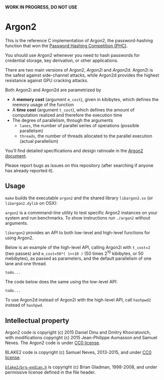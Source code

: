 **WORK IN PROGRESS, DO NOT USE**

# Argon2

This is the reference C implementation of Argon2, the password-hashing
function that won the [Password Hashing Competition
(PHC)](https://password-hashing.net). 

You should use Argon2 whenever you need to hash passwords for credential
storage, key derivation, or other applications.

There are two main versions of Argon2, *Argon2i* and *Argon2d*. Argon2i
is the safest against side-channel attacks, while Argon2d provides the
highest resistance against GPU cracking attacks.

Both Argon2i and Argon2d are parametrized by

* A **memory cost** (argument `m_cost`), given in kibibytes, which defines the memory usage of the function
* A **time cost** (argument `t_cost`), which defines the amount of computation
  realized and therefore the execution time
* The degree of parallelism, through the arguments
    - `lanes`, the number of parallel series of operations (possible
      parallelism)
    - `threads`, the number of threads allocated to the parallel
      execution (actual parallelism)

You'll find detailed specifications and design ratinoale in the [Argon2
document](argon2-specs.pdf).

Please report bugs as issues on this repository (after searching if
anyone has already reported it).

## Usage

`make` builds the executable `argon2` and the shared library
`libargon2.so` (or `libargon2.dylib` on OSX):

`argon2` is a commmand-line utility to test specific Argon2 instances
on your system and run benchmarks. To show instructions run `./argon2`
without arguments.

`libargon2` provides an API to both low-level and high-level functions
for using Argon2.

Below is an example of the high-level API, calling Argon2i with
`t_cost=2` (two passes) and `m_cost=50*( 1<<10 )` (50 times
2<sup>10</sup> kibibytes, or 50 mebibytes), as passed as parameters, and
the default parallelism of one lane and one thread.
```
todo...
```
The code below does the same using the low-level API:
```
todo...
```

To use Argon2d instead of Argon2i with the high-level API, call
`hashpwd2` instead of `hashpwd`.


## Intellectual property

Argon2 code is copyright (c) 2015 Daniel Dinu and Dmitry Khovratovich,
with modifications copyright (c) 2015 Jean-Philippe Aumasson and Samuel
Neves. The Argon2 code is under [CC0
license](https://creativecommons.org/about/cc0).

BLAKE2 code is copyright (c) Samuel Neves, 2013-2015, and under [CC0
license](https://creativecommons.org/about/cc0).

[`blake2/brg-endian.h`](src/blake2/brg-endian.h) is copyright (c) Brian
Gladman, 1998-2008, and under permissive license defined in the file
header.

